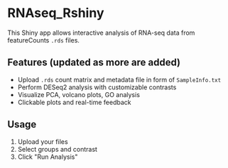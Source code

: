 # RNAseq_Rshiny

This Shiny app allows interactive analysis of RNA-seq data from featureCounts `.rds` files.

## Features (updated as more are added)

- Upload `.rds` count matrix and metadata file in form of `SampleInfo.txt`
- Perform DESeq2 analysis with customizable contrasts
- Visualize PCA, volcano plots, GO analysis
- Clickable plots and real-time feedback

## Usage

1. Upload your files
2. Select groups and contrast
3. Click "Run Analysis"
